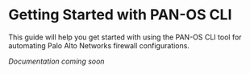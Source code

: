 # Getting Started with PAN-OS CLI

This guide will help you get started with using the PAN-OS CLI tool for automating Palo Alto Networks firewall configurations.

*Documentation coming soon*
